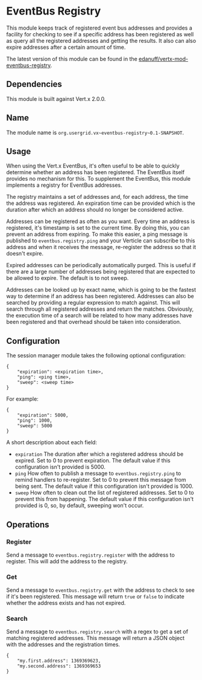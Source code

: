 # EventBus Registry

This module keeps track of registered event bus addresses and provides a facility for checking to see if a specific address has been registered as well as query all the registered addresses and getting the results.  It also can also expire addresses after a certain amount of time.

The latest version of this module can be found in the [edanuff/vertx-mod-eventbus-registry](https://github.com/edanuff/vertx-mod-eventbus-registry). 

## Dependencies

This module is built against Vert.x 2.0.0.

## Name

The module name is `org.usergrid.vx~eventbus-registry~0.1-SNAPSHOT`.

## Usage

When using the Vert.x EventBus, it's often useful to be able to quickly determine whether an address has been registered.  The EventBus itself provides no mechanism for this.  To supplement the EventBus, this module implements a registry for EventBus addresses.  

The registry maintains a set of addresses and, for each address, the time the address was registered.  An expiration time can be provided which is the duration after which an address should no longer be considered active.

Addresses can be registered as often as you want.  Every time an address is registered, it's timestamp is set to the current time.  By doing this, you can prevent an address from expiring.  To make this easier, a ping message is published to `eventbus.registry.ping` and your Verticle can subscribe to this address and when it receives the message, re-register the address so that it doesn't expire.

Expired addresses can be periodically automatically purged.  This is useful if there are a large number of addresses being registered that are expected to be allowed to expire.  The default is to not sweep.

Addresses can be looked up by exact name, which is going to be the fastest way to determine if an address has been registered.  Addresses can also be searched by providing a regular expression to match against.  This will search through all registered addresses and return the matches.  Obviously, the execution time of a search will be related to how many addresses have been registered and that overhead should be taken into consideration.

## Configuration

The session manager module takes the following optional configuration:

    {
        "expiration": <expiration time>,
        "ping": <ping time>,
        "sweep": <sweep time>
    }

For example:

    {
        "expiration": 5000,
        "ping": 1000,
        "sweep": 5000
    }        

A short description about each field:
* `expiration` The duration after which a registered address should be expired.  Set to 0 to prevent expiration.  The default value if this configuration isn't provided is 5000.
* `ping` How often to publish a message to `eventbus.registry.ping` to remind handlers to re-register.  Set to 0 to prevent this message from being sent.  The default value if this configuration isn't provided is 1000.
* `sweep` How often to clean out the list of registered addresses.  Set to 0 to prevent this from happening.  The default value if this configuration isn't provided is 0, so, by default, sweeping won't occur.

## Operations

### Register

Send a message to `eventbus.registry.register` with the address to register.  This will add the address to the registry.

### Get

Send a message to `eventbus.registry.get` with the address to check to see if it's been registered.  This message will return `true` or `false` to indicate whether the address exists and has not expired.

### Search

Send a message to `eventbus.registry.search` with a regex to get a set of matching registered addresses.  This message will return a JSON object with the addresses and the registration times.

    {
    	"my.first.address": 1369369623,
        "my.second.address": 1369369653
    }


